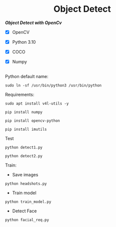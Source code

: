 <h1 align="center">Object Detect</h1>



***Object Detect with OpenCv***

- [x] OpenCV
- [x] Python 3.10
- [x] COCO
- [x] Numpy


##

Python default name:

```
sudo ln -sf /usr/bin/python3 /usr/bin/python
```

Requirements:

```
sudo apt install v4l-utils -y
```
```
pip install numpy
```
```
pip install opencv-python
```

```
pip install imutils
```

Test

```
python detect1.py
```


```
python detect2.py
```


Train:

- Save images
```
python headshots.py
```

- Train model

```
python train_model.py
```
- Detect Face

```
python facial_req.py
```
    
    
   
    
